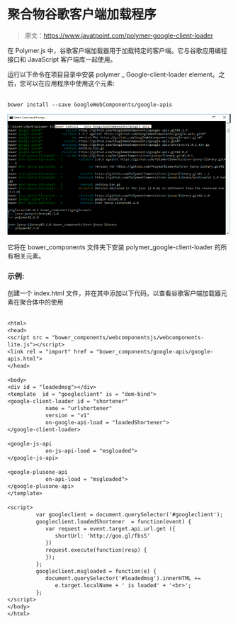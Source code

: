 # 聚合物谷歌客户端加载程序

> 原文：<https://www.javatpoint.com/polymer-google-client-loader>

在 Polymer.js 中，谷歌客户端加载器用于加载特定的客户端。它与谷歌应用编程接口和 JavaScript 客户端库一起使用。

运行以下命令在项目目录中安装 polymer _ Google-client-loader element。之后，您可以在应用程序中使用这个元素:

```

bower install --save GoogleWebComponents/google-apis

```

![google client loader](img/c61b54e944a0eea490a3c7239765842b.png)

它将在 bower_components 文件夹下安装 polymer_google-client-loader 的所有相关元素。

### 示例:

创建一个 index.html 文件，并在其中添加以下代码，以查看谷歌客户端加载器元素在聚合体中的使用

```

<html>
<head>
<script src = "bower_components/webcomponentsjs/webcomponents-lite.js"></script>
<link rel = "import" href = "bower_components/google-apis/google-apis.html">
</head>

<body>
<div id = "loadedmsg"></div>
<template  id = "googleclient" is = "dom-bind">
<google-client-loader id = "shortener"
            name = "urlshortener"
            version = "v1"
            on-google-api-load = "loadedShortener">
</google-client-loader>

<google-js-api    
            on-js-api-load = "msgloaded">
</google-js-api>

<google-plusone-api  
            on-api-load = "msgloaded">
</google-plusone-api>
</template>

<script>
         var googleclient = document.querySelector('#googleclient');
         googleclient.loadedShortener  = function(event) {
            var request = event.target.api.url.get ({
               shortUrl: 'http://goo.gl/fbsS'
            })
            request.execute(function(resp) {
            });
         };
         googleclient.msgloaded = function(e) {
            document.querySelector('#loadedmsg').innerHTML +=
               e.target.localName + ' is loaded' + '<br>';
         };
</script>
</body>
</html>

```